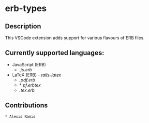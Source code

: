 # erb-types
## Description

This VSCode extension adds support for various flavours of ERB files.

## Currently supported languages:

* JavaScript (ERB)
    - *.js.erb*
* LaTeX (ERB) - *[rails-latex](https://github.com/amagical-net/rails-latex)*
    - *.pdf.erb*
    - **.pf.erbtex*
    - *.tex.erb*

## Contributions
    * Alexis Ramis

